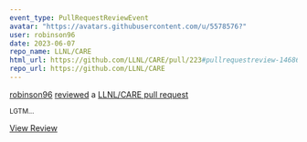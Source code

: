 ```yaml
---
event_type: PullRequestReviewEvent
avatar: "https://avatars.githubusercontent.com/u/5578576?"
user: robinson96
date: 2023-06-07
repo_name: LLNL/CARE
html_url: https://github.com/LLNL/CARE/pull/223#pullrequestreview-1468677022
repo_url: https://github.com/LLNL/CARE
---
```


<a href='https://github.com/robinson96' target='_blank'>robinson96</a> <a href='https://github.com/LLNL/CARE/pull/223#pullrequestreview-1468677022' target='_blank'>reviewed</a> a <a href='https://github.com/LLNL/CARE/pull/223' target='_blank'>LLNL/CARE pull request</a>

<small>LGTM...</small>

<a href='https://github.com/LLNL/CARE/pull/223#pullrequestreview-1468677022' target='_blank'>View Review</a>